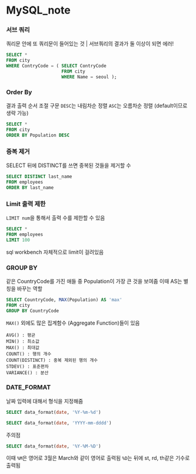 # MySQL_note

### 서브 쿼리

쿼리문 안에 또 쿼리문이 들어있는 것
| 서브쿼리의 결과가 둘 이상이 되면 에러!

```sql
SELECT *
FROM city
WHERE ContryCode = ( SELECT ContryCode
                     FROM city
                     WHERE Name = seoul );

```

### Order By

결과 출력 순서 조절 구문
`DESC`는 내림차순 정렬
`ASC`는 오름차순 정렬 (default이므로 생략 가능)


```sql
SELECT *
FROM city
ORDER BY Population DESC

```

### 중복 제거

SELECT 뒤에 DISTINCT를 쓰면 중복된 것들을 제거할 수 

```sql
SELECT DISTINCT last_name
FROM employees
ORDER BY last_name
```

### Limit 출력 제한

`LIMIT num`을 통해서 출력 수를 제한할 수 있음

```sql
SELECT *
FROM employees
LIMIT 100
```

sql workbench 자체적으로 limit이 걸려있음

### GROUP BY

같은 CountryCode를 가진 애들 중 Population이 가장 큰 것을 보여줌
이때 AS는 별칭을 바꾸는 역할

```sql
SELECT CountryCode, MAX(Population) AS 'max'
FROM city
GROUP BY CountryCode
```

`MAX()` 외에도 많은 집계함수 (Aggregate Function)들이 있음

```
AVG() : 평균
MIN() : 최소값
MAX() : 최대값
COUNT() : 행의 개수
COUNT(DISTINCT) : 중복 제외된 행의 개수
STDEV() : 표준편차
VARIANCE() : 분산
```

### DATE_FORMAT

날짜 입력에 대해서 형식을 지정해줌
```sql
SELECT data_format(date, '%Y-%m-%d')
```

```sql
SELECT data_format(date, 'YYYY-mm-dddd')
```

주의점 

```sql
SELECT data_format(date, '%Y-%M-%D')
```
이때 `%M`은 영어로 3월은 March와 같이 영어로 출력됨
`%D`는 뒤에 st, rd, th같은 기수로 출력됨

